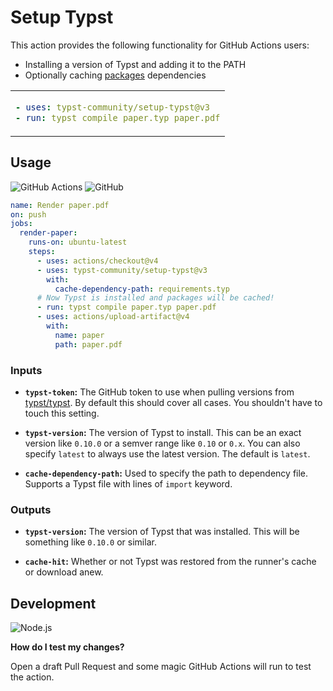 # Setup Typst

This action provides the following functionality for GitHub Actions users:
- Installing a version of Typst and adding it to the PATH
- Optionally caching [packages](https://github.com/typst/packages) dependencies

<table align=center><td>

```yml
- uses: typst-community/setup-typst@v3
- run: typst compile paper.typ paper.pdf
```

</table>

## Usage

![GitHub Actions](https://img.shields.io/static/v1?style=for-the-badge&message=GitHub+Actions&color=2088FF&logo=GitHub+Actions&logoColor=FFFFFF&label=)
![GitHub](https://img.shields.io/static/v1?style=for-the-badge&message=GitHub&color=181717&logo=GitHub&logoColor=FFFFFF&label=)

```yml
name: Render paper.pdf
on: push
jobs:
  render-paper:
    runs-on: ubuntu-latest
    steps:
      - uses: actions/checkout@v4
      - uses: typst-community/setup-typst@v3
        with:
          cache-dependency-path: requirements.typ
      # Now Typst is installed and packages will be cached!
      - run: typst compile paper.typ paper.pdf
      - uses: actions/upload-artifact@v4
        with:
          name: paper
          path: paper.pdf
```

### Inputs

- **`typst-token`:** The GitHub token to use when pulling versions from
  [typst/typst]. By default this should cover all cases. You shouldn't have to
  touch this setting.

- **`typst-version`:** The version of Typst to install. This can be an exact
  version like `0.10.0` or a semver range like `0.10` or `0.x`. You can also
  specify `latest` to always use the latest version. The default is `latest`.

- **`cache-dependency-path`:** Used to specify the path to dependency file.
  Supports a Typst file with lines of `import` keyword.

### Outputs

- **`typst-version`:** The version of Typst that was installed. This will be
  something like `0.10.0` or similar.

- **`cache-hit`:** Whether or not Typst was restored from the runner's cache or
  download anew.

## Development

![Node.js](https://img.shields.io/static/v1?style=for-the-badge&message=Node.js&color=339933&logo=Node.js&logoColor=FFFFFF&label=)

**How do I test my changes?**

Open a draft Pull Request and some magic GitHub Actions will run to test the
action.

[Typst]: https://typst.app/
[typst/typst]: https://github.com/typst/typst
